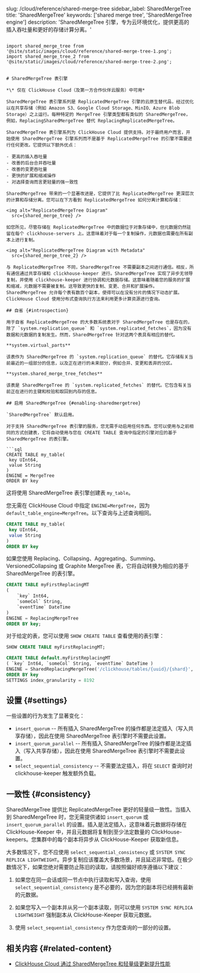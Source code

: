 slug: /cloud/reference/shared-merge-tree
sidebar_label: SharedMergeTree
title: 'SharedMergeTree'
keywords: ['shared merge tree', 'SharedMergeTree engine']
description: 'SharedMergeTree 引擎，专为云环境优化，提供更高的插入吞吐量和更好的存储计算分离。'
```

import shared_merge_tree from '@site/static/images/cloud/reference/shared-merge-tree-1.png';
import shared_merge_tree_2 from '@site/static/images/cloud/reference/shared-merge-tree-2.png';


# SharedMergeTree 表引擎

*\* 仅在 ClickHouse Cloud（及第一方合作伙伴云服务）中可用*

SharedMergeTree 表引擎系列是 ReplicatedMergeTree 引擎的云原生替代品，经过优化以在共享存储（例如 Amazon S3、Google Cloud Storage、MinIO、Azure Blob Storage）之上运行。每种特定的 MergeTree 引擎类型都有类似的 SharedMergeTree，例如，ReplacingSharedMergeTree 替代 ReplacingReplicatedMergeTree。

SharedMergeTree 表引擎系列为 ClickHouse Cloud 提供支持。对于最终用户而言，开始使用 SharedMergeTree 引擎系列而不是基于 ReplicatedMergeTree 的引擎不需要进行任何更改。它提供以下额外优点：

- 更高的插入吞吐量
- 改善的后台合并吞吐量
- 改善的变更吞吐量
- 更快的扩展和缩减操作
- 对选择查询而言更轻量的强一致性

SharedMergeTree 带来的一个显著改进是，它提供了比 ReplicatedMergeTree 更深层次的计算和存储分离。您可以在下方看到 ReplicatedMergeTree 如何分离计算和存储：

<img alt="ReplicatedMergeTree Diagram"
  src={shared_merge_tree} />

如您所见，尽管存储在 ReplicatedMergeTree 中的数据位于对象存储中，但元数据仍然驻留在每个 clickhouse-servers 上。这意味着对于每一个复制操作，元数据也需要在所有副本上进行复制。

<img alt="ReplicatedMergeTree Diagram with Metadata"
  src={shared_merge_tree_2} />

与 ReplicatedMergeTree 不同，SharedMergeTree 不需要副本之间进行通信。相反，所有通信通过共享存储和 clickhouse-keeper 进行。SharedMergeTree 实现了异步无领导复制，并使用 clickhouse-keeper 进行协调和元数据存储。这意味着随着您的服务的扩展和缩减，元数据不需要被复制。这导致更快的复制、变更、合并和扩展操作。SharedMergeTree 允许每个表有数百个副本，使得可以在没有分片的情况下动态扩展。ClickHouse Cloud 使用分布式查询执行方法来利用更多计算资源进行查询。

## 自省 {#introspection}

用于自省 ReplicatedMergeTree 的大多数系统表对于 SharedMergeTree 也是存在的，除了 `system.replication_queue` 和 `system.replicated_fetches`，因为没有数据和元数据的复制发生。然而，SharedMergeTree 针对这两个表具有相应的替代。

**system.virtual_parts**

该表作为 SharedMergeTree 的 `system.replication_queue` 的替代。它存储有关当前最近的一组部分的信息，以及正在进行的未来部分，例如合并、变更和丢弃的分区。

**system.shared_merge_tree_fetches**

该表是 SharedMergeTree 的 `system.replicated_fetches` 的替代。它包含有关当前正在进行的主键和校验和取回到内存的信息。

## 启用 SharedMergeTree {#enabling-sharedmergetree}

`SharedMergeTree` 默认启用。

对于支持 SharedMergeTree 表引擎的服务，您无需手动启用任何东西。您可以使用与之前相同的方式创建表，它将自动使用与您在 CREATE TABLE 查询中指定的引擎对应的基于 SharedMergeTree 的表引擎。

```sql
CREATE TABLE my_table(
 key UInt64,
 value String
)
ENGINE = MergeTree
ORDER BY key
```

这将使用 SharedMergeTree 表引擎创建表 `my_table`。

您无需在 ClickHouse Cloud 中指定 `ENGINE=MergeTree`，因为 `default_table_engine=MergeTree`。以下查询与上述查询相同。

```sql
CREATE TABLE my_table(
 key UInt64,
 value String
)
ORDER BY key
```

如果您使用 Replacing、Collapsing、Aggregating、Summing、VersionedCollapsing 或 Graphite MergeTree 表，它将自动转换为相应的基于 SharedMergeTree 的表引擎。

```sql
CREATE TABLE myFirstReplacingMT
(
    `key` Int64,
    `someCol` String,
    `eventTime` DateTime
)
ENGINE = ReplacingMergeTree
ORDER BY key;
```

对于给定的表，您可以使用 `SHOW CREATE TABLE` 查看使用的表引擎：

``` sql
SHOW CREATE TABLE myFirstReplacingMT;
```

```sql
CREATE TABLE default.myFirstReplacingMT
( `key` Int64, `someCol` String, `eventTime` DateTime )
ENGINE = SharedReplacingMergeTree('/clickhouse/tables/{uuid}/{shard}', '{replica}')
ORDER BY key
SETTINGS index_granularity = 8192
```

## 设置 {#settings}

一些设置的行为发生了显著变化：

- `insert_quorum` -- 所有插入 SharedMergeTree 的操作都是法定插入（写入共享存储），因此在使用 SharedMergeTree 表引擎时不需要此设置。
- `insert_quorum_parallel` -- 所有插入 SharedMergeTree 的操作都是法定插入（写入共享存储），因此在使用 SharedMergeTree 表引擎时不需要此设置。
- `select_sequential_consistency` -- 不需要法定插入，将在 `SELECT` 查询时对 clickhouse-keeper 触发额外负载。

## 一致性 {#consistency}

SharedMergeTree 提供比 ReplicatedMergeTree 更好的轻量级一致性。当插入到 SharedMergeTree 时，您无需提供诸如 `insert_quorum` 或 `insert_quorum_parallel` 的设置。插入是法定插入，这意味着元数据将存储在 ClickHouse-Keeper 中，并且元数据将复制到至少法定数量的 ClickHouse-keepers。您集群中的每个副本将异步从 ClickHouse-Keeper 获取新信息。

大多数情况下，您不应使用 `select_sequential_consistency` 或 `SYSTEM SYNC REPLICA LIGHTWEIGHT`。异步复制应该覆盖大多数场景，并且延迟非常低。在极少数情况下，如果您绝对需要防止陈旧的读取，请按照偏好顺序遵循以下建议：

1. 如果您在同一会话或同一节点中执行读取和写入查询，使用 `select_sequential_consistency` 是不必要的，因为您的副本将已经拥有最新的元数据。

2. 如果您写入一个副本并从另一个副本读取，则可以使用 `SYSTEM SYNC REPLICA LIGHTWEIGHT` 强制副本从 ClickHouse-Keeper 获取元数据。

3. 使用 `select_sequential_consistency` 作为您查询的一部分的设置。

## 相关内容 {#related-content}

- [ClickHouse Cloud 通过 SharedMergeTree 和轻量级更新提升性能](https://clickhouse.com/blog/clickhouse-cloud-boosts-performance-with-sharedmergetree-and-lightweight-updates)
